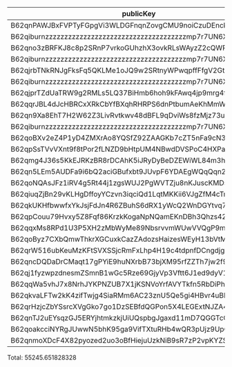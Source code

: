 | publicKey                                               | amount         | fee       | amountMina      | feeMina |
|---------------------------------------------------------|----------------|-----------|-----------------|---------|
| B62qnPAWJBxFVPTyFGpgVi3WLDGFnqnZovgCMU9noiCzuDEnckH18ZA | 20393683244470 | 100000000 | 20393.68324447  | 0.1     |
| B62qiburnzzzzzzzzzzzzzzzzzzzzzzzzzzzzzzzzzzzzzmp7r7UN6X | 20393683244469 | 100000000 | 20393.683244469 | 0.1     |
| B62qno3zBRFKJ8c8p2SRnP7vrkoGUhzhX3ovkRLsWAyzZ2cQWRovcdr | 2626037047962  | 100000000 | 2626.037047962  | 0.1     |
| B62qiburnzzzzzzzzzzzzzzzzzzzzzzzzzzzzzzzzzzzzzmp7r7UN6X | 2626037047961  | 100000000 | 2626.037047961  | 0.1     |
| B62qjrbTNkRNJgFksFq5QKLMe1oJQ9w2SRtnyWPwqpffFfgV2GtubWF | 2164360208058  | 100000000 | 2164.360208058  | 0.1     |
| B62qiburnzzzzzzzzzzzzzzzzzzzzzzzzzzzzzzzzzzzzzmp7r7UN6X | 2164360208058  | 100000000 | 2164.360208058  | 0.1     |
| B62qjprTZdUaTRW9g2RMLs5LQ37BiHmb6hoh9kFAwq4jp9mrg4fLJvK | 888016140842   | 100000000 | 888.016140842   | 0.1     |
| B62qqrJBL4dJcHBRCxXRkCbYfBXqhRHRPS6dnPtbumAeKhMmWzQ3c4b | 888016133789   | 100000000 | 888.016133789   | 0.1     |
| B62qn9Xa8EhT7H2W62Z3LivRvtkwv48dBFL9qDviWs8fzMjz73upbmW | 958502103179   | 100000000 | 958.502103179   | 0.1     |
| B62qiburnzzzzzzzzzzzzzzzzzzzzzzzzzzzzzzzzzzzzzmp7r7UN6X | 958502103179   | 100000000 | 958.502103179   | 0.1     |
| B62qoBXv2eZ4P1yD4ZMXrAo8YQSfZ92ZAAGKb7cZT5nFa9cN33YD2ff | 629982393231   | 100000000 | 629.982393231   | 0.1     |
| B62qpSsTVvVXnt9f8tPor2fLNZD9bHtpUM4NBwdDVSPoC4HXPaHREyQ | 268416771288   | 100000000 | 268.416771288   | 0.1     |
| B62qmg4J36s5KkEJRKzBR8rDCAhK5iJRyDyBeDZEWiWL84m3hGHwY1o | 112481598186   | 100000000 | 112.481598186   | 0.1     |
| B62qn5LEm5AUDFa9i6bQ2aciGBufxbt9JUvpF6YDAEgWQqQqn2MSnr7 | 91139504537    | 100000000 | 91.139504537    | 0.1     |
| B62qoNQAsJFz1iRV4g5Rt44j1zgsWUJ2PgWVTZju8nKJuscKMDsJbNw | 44390786203    | 100000000 | 44.390786203    | 0.1     |
| B62qiuqZjBn29vKLHgDffoyYCzvn3iqciQd1LqtMKKii6VJgZfM4cTm | 17052750227    | 100000000 | 17.052750227    | 0.1     |
| B62qkUKHfbwwfxYkJsjFdJn4R6ZBuhS6dRX1yWcQ2WnDGYtvq74jE4Y | 6362883987     | 100000000 | 6.362883987     | 0.1     |
| B62qpCouu79Hvxy5Z8Fqf86KrzkKogaNpNQamEKnDBh3Qhzs42ZAZVE | 5751060386     | 100000000 | 5.751060386     | 0.1     |
| B62qqxMs8RPd1U3P5XH2zMbWyMe89NbsrvvmWUwVVQgP9mNwZFVAGAx | 2665572093     | 100000000 | 2.665572093     | 0.1     |
| B62qoByz7CXbQmwThkrXGCuxkCazZAdozsHaizesWEyH13bVtMrgBcE | 1186527436     | 100000000 | 1.186527436     | 0.1     |
| B62qrW516ubKeuMzKFtSVXSSjcRmFxLhp4H19c4tdpnfDCngdjgJpZG | 942948889      | 100000000 | 0.942948889     | 0.1     |
| B62qncDQDaDrCMaqt17gPYiE9huNXrbB73bjXM95rfZZTh7jw2f9EvR | 664274789      | 100000000 | 0.664274789     | 0.1     |
| B62qj1fyzwpzdnesmZSmnB1wGc5Rze69GjyVp3Vftt6J1ed9dyV1BT9 | 214182014      | 100000000 | 0.214182014     | 0.1     |
| B62qqWa5vhJ7x8NrhJYKPNZUB7X1jKSNVoYrfAVYTkfn5RbDiPhxEiz | 158496879      | 100000000 | 0.158496879     | 0.1     |
| B62qkvaLFTw2kK4zifTwjg4SiaRMm6AC23znU5Qe5gi4HBvr4uBLEQu | 71048652       | 100000000 | 0.071048652     | 0.1     |
| B62qrHzjcZbYSsrcXVgGko7go1DzSEBfdQGPon5X4LEGExtNJZA4ECj | 30562421       | 100000000 | 0.030562421     | 0.1     |
| B62qnTJ2uEYsqzGJ5ERYjhtmkzkjUiUQspbgJgaxd11mD7QGGTcCrNU | 24788126       | 100000000 | 0.024788126     | 0.1     |
| B62qoakcciNYRgJUwwN5bhK95ga9VifTXtuRHb4wQR3pUjz9UpQmZx3 | 17860178       | 100000000 | 0.017860178     | 0.1     |
| B62qnmoXDcF4X82pyozed2uo3oBfHiejuUzkNiB9sR7zP2vpKYZSrKf | 336839         | 100000000 | 0.000336839     | 0.1     |

Total: 55245.651828328
